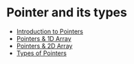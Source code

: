# Pointer and its types

- [Introduction to Pointers](Introduction%20to%20Pointers)
- [Pointers & 1D Array](Pointers%20%26%201D%20Array)
- [Pointers & 2D Array](Pointers%20%26%202D%20Array)
- [Types of Pointers](Types%20of%20Pointers)
